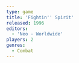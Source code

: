 ```yaml
---
type: game
title: 'Fightin'' Spirit'
released: 1996
editors: 
  - 'Neo - Worldwide'
players: 2
genres:
  - Combat
---
```

